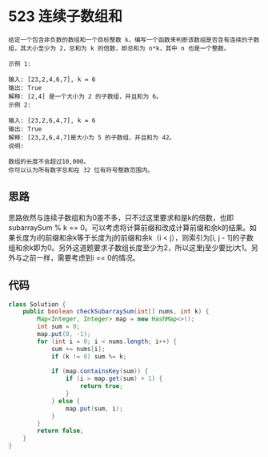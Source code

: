 # 523 连续子数组和

```
给定一个包含非负数的数组和一个目标整数 k，编写一个函数来判断该数组是否含有连续的子数组，其大小至少为 2，总和为 k 的倍数，即总和为 n*k，其中 n 也是一个整数。

示例 1:

输入: [23,2,4,6,7], k = 6
输出: True
解释: [2,4] 是一个大小为 2 的子数组，并且和为 6。
示例 2:

输入: [23,2,6,4,7], k = 6
输出: True
解释: [23,2,6,4,7]是大小为 5 的子数组，并且和为 42。
说明:

数组的长度不会超过10,000。
你可以认为所有数字总和在 32 位有符号整数范围内。
```

## 思路
思路依然与连续子数组和为0差不多，只不过这里要求和是k的倍数，也即subarraySum % k == 0。可以考虑将计算前缀和改成计算前缀和余k的结果。如果长度为i的前缀和余k等于长度为j的前缀和余k（i < j），则索引为[i, j - 1]的子数组和余k即为0。另外这道题要求子数组长度至少为2，所以这里j至少要比i大1。另外与之前一样，需要考虑到i == 0的情况。

## 代码

```java
class Solution {
    public boolean checkSubarraySum(int[] nums, int k) {
        Map<Integer, Integer> map = new HashMap<>();
        int sum = 0;
        map.put(0, -1);
        for (int i = 0; i < nums.length; i++) {
            sum += nums[i];
            if (k != 0) sum %= k;
            
            if (map.containsKey(sum)) {
                if (i > map.get(sum) + 1) {
                    return true;
                }
            } else {
                map.put(sum, i);
            }
        }
        return false;
    }
}
```


